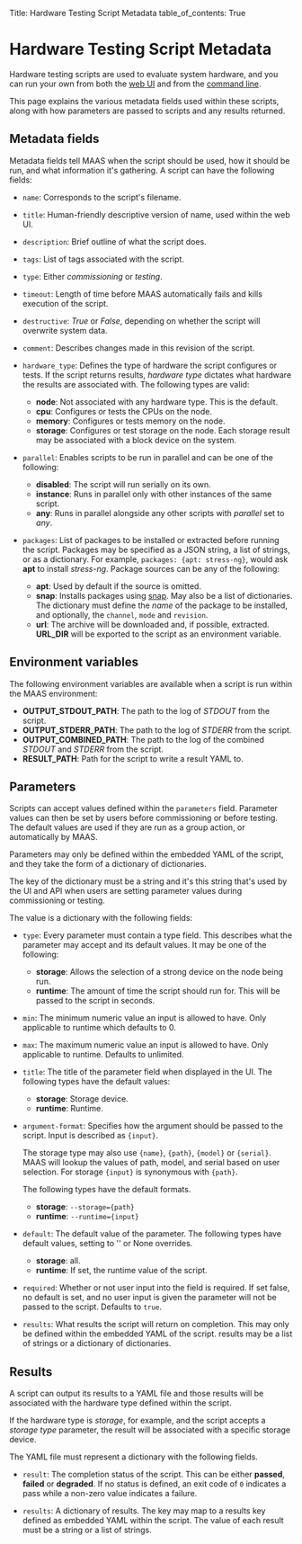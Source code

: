 Title: Hardware Testing Script Metadata
table_of_contents: True

# Hardware Testing Script Metadata

Hardware testing scripts are used to evaluate system hardware, and you can run
your own from both the [web UI][maas-scripts] and from the [command
line][maas-scripts-cli].

This page explains the various metadata fields used within these scripts, along
with how parameters are passed to scripts and any results returned.

## Metadata fields

Metadata fields tell MAAS when the script should be used, how it should be run,
and what information it's gathering. A script can have the following fields:

- `name`: Corresponds to the script's filename.
- `title`: Human-friendly descriptive version of name, used within the web UI.
- `description`: Brief outline of what the script does.
- `tags`: List of tags associated with the script.
- `type`: Either *commissioning* or *testing*.
- `timeout`: Length of time before MAAS automatically fails and kills execution
  of the script.
- `destructive`: *True* or *False*, depending on whether the script will
  overwrite system data.
- `comment`: Describes changes made in this revision of the script.

- `hardware_type`: Defines the type of hardware the script configures or tests.
  If the
   script returns results, *hardware type* dictates what hardware the results
   are associated with. The following types are valid:

    - **node**: Not associated with any hardware type. This is the default.
    - **cpu**: Configures or tests the CPUs on the node.
    - **memory**: Configures or tests memory on the node.
    - **storage**: Configures or test storage on the node. Each storage
      result may be associated with a block device on the system.

- `parallel`: Enables scripts to be run in parallel and can be one of the
  following:

    - **disabled**: The script will run serially on its own.
    - **instance**: Runs in parallel only with other instances of the same
      script.
    - **any**: Runs in parallel alongside any other scripts with *parallel* set
      to *any*.

- `packages`: List of packages to be installed or extracted before running the
  script. Packages may be specified as a JSON string, a list of strings, or as
  a dictionary. For example, `packages: {apt: stress-ng}`, would ask **apt** to
  install *stress-ng*. Package sources can be any of the following:

    - **apt**: Used by default if the source is omitted.
    - **snap**: Installs packages using [snap][snapcraft]. May also be a list of
      dictionaries. The dictionary must define the *name* of the package to be
      installed, and optionally, the `channel`, `mode` and `revision`.
    - **url**: The archive will be downloaded and, if possible, extracted.
      **URL_DIR** will be exported to the script as an environment variable.

## Environment variables

The following environment variables are available when a script is run within
the MAAS environment:

- **OUTPUT_STDOUT_PATH**: The path to the log of *STDOUT* from the script.
- **OUTPUT_STDERR_PATH**: The path to the log of *STDERR* from the script.
- **OUTPUT_COMBINED_PATH**: The path to the log of the combined *STDOUT* and *STDERR*
  from the script.
- **RESULT_PATH**: Path for the script to write a result YAML to.

## Parameters

Scripts can accept values defined within the `parameters` field.  Parameter values
can then be set by users before commissioning or before testing. The default
values are used if they are run as a group action, or automatically by MAAS.

Parameters may only be defined within the embedded YAML of the script, and they
take the form of a dictionary of dictionaries.

The key of the dictionary must be a string and it's this string that's used by
the UI and API when users are setting parameter values during commissioning or
testing.

The value is a dictionary with the following fields:

- `type`: Every parameter must contain a type field. This describes what
   the parameter may accept and its default values. It may be one of the
   following:
    - **storage**: Allows the selection of a strong device on the node being
      run.
    - **runtime**: The amount of time the script should run for. This will be
      passed to the script in seconds.

- `min`: The minimum numeric value an input is allowed to have. Only
  applicable to runtime which defaults to 0.

- `max`: The maximum numeric value an input is allowed to have. Only applicable
  to runtime. Defaults to unlimited.

- `title`: The title of the parameter field when displayed in the UI. The
  following types have the default values:
    - **storage**: Storage device.
    - **runtime**: Runtime.

- `argument-format`: Specifies how the argument should be passed to the script.
  Input is described as `{input}`.

   The storage type may also use `{name}`, `{path}`, `{model}` or
   `{serial}`. MAAS will lookup the values of path, model, and serial based on
   user selection. For storage `{input}` is synonymous with `{path}`.

   The following types have the default formats.
   - **storage**: `--storage={path}`
   - **runtime**: `--runtime={input}`

- `default`: The default value of the parameter. The following types have
  default values, setting to '' or None overrides.
   - **storage**: all.
   - **runtime**: If set, the runtime value of the script.

- `required`: Whether or not user input into the field is required. If set
  false, no default is set, and no user input is given the parameter will not
  be passed to the script. Defaults to `true`.


- `results`: What results the script will return on completion. This may only
  be defined within the embedded YAML of the script. results may be a list of
  strings or a dictionary of dictionaries.

## Results

A script can output its results to a YAML file and those results will be associated
with the hardware type defined within the script. 

If the hardware type is *storage*, for example, and the script accepts a
*storage type* parameter, the result will be associated with a specific storage
device.

The YAML file must represent a dictionary with the following fields.

- `result`: The completion status of the script. This can be either **passed**,
  **failed** or **degraded**. If no status is defined, an exit code of `0`
  indicates a pass while a non-zero value indicates a failure.
 
- `results`: A dictionary of results. The key may map to a results key defined
  as embedded YAML within the script. The value of each result must be a string
  or a list of strings.


<!-- LINKS -->
[snapcraft]: https://snapcraft.io/
[maas-scripts]: nodes-hw-scripts.md
[maas-scripts-cli]: nodes-hw-scripts-cli.md
